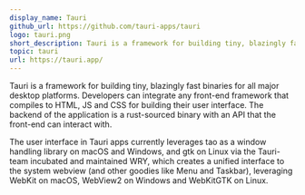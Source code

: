 ```yaml
---
display_name: Tauri
github_url: https://github.com/tauri-apps/tauri
logo: tauri.png
short_description: Tauri is a framework for building tiny, blazingly fast binaries for all major desktop platforms.
topic: tauri
url: https://tauri.app/
---
```


Tauri is a framework for building tiny, blazingly fast binaries for all major desktop platforms. Developers can integrate any front-end framework that compiles to HTML, JS and CSS for building their user interface. The backend of the application is a rust-sourced binary with an API that the front-end can interact with.

The user interface in Tauri apps currently leverages tao as a window handling library on macOS and Windows, and gtk on Linux via the Tauri-team incubated and maintained WRY, which creates a unified interface to the system webview (and other goodies like Menu and Taskbar), leveraging WebKit on macOS, WebView2 on Windows and WebKitGTK on Linux.